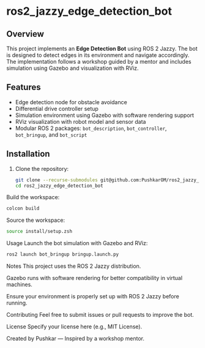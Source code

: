 # ros2_jazzy_edge_detection_bot

## Overview
This project implements an **Edge Detection Bot** using ROS 2 Jazzy. The bot is designed to detect edges in its environment and navigate accordingly. The implementation follows a workshop guided by a mentor and includes simulation using Gazebo and visualization with RViz.

## Features
- Edge detection node for obstacle avoidance
- Differential drive controller setup
- Simulation environment using Gazebo with software rendering support
- RViz visualization with robot model and sensor data
- Modular ROS 2 packages: `bot_description`, `bot_controller`, `bot_bringup`, and `bot_script`

## Installation
1. Clone the repository:
   ```bash
   git clone --recurse-submodules git@github.com:PushkarOM/ros2_jazzy_edge_detection_bot.git
   cd ros2_jazzy_edge_detection_bot
   ```

Build the workspace:
```bash
colcon build
```

Source the workspace:
```bash
source install/setup.zsh
```


Usage
Launch the bot simulation with Gazebo and RViz:

```bash
ros2 launch bot_bringup bringup.launch.py
```
Notes
This project uses the ROS 2 Jazzy distribution.

Gazebo runs with software rendering for better compatibility in virtual machines.

Ensure your environment is properly set up with ROS 2 Jazzy before running.

Contributing
Feel free to submit issues or pull requests to improve the bot.

License
Specify your license here (e.g., MIT License).

Created by Pushkar — Inspired by a workshop mentor.